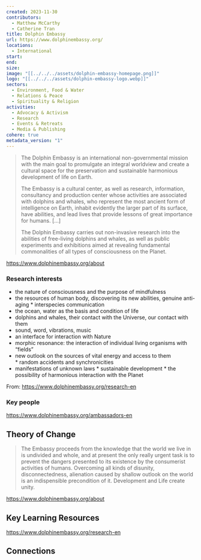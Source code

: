 ```yaml
---
created: 2023-11-30
contributors:
  - Matthew McCarthy
  - Catherine Tran
title: Dolphin Embassy
url: https://www.dolphinembassy.org/
locations:
  - International
start: 
end: 
size: 
image: "[[../../../assets/dolphin-embassy-homepage.png]]"
logo: "[[../../../assets/dolphin-embassy-logo.webp]]"
sectors:
  - Environment, Food & Water
  - Relations & Peace
  - Spirituality & Religion
activities:
  - Advocacy & Activism
  - Research
  - Events & Retreats
  - Media & Publishing
cohere: true
metadata_version: "1"
---
```


> The Dolphin Embassy is an international non-governmental mission with the main goal to promulgate an integral worldview and create a cultural space for the preservation and sustainable harmonious development of life on Earth.
>
>The Embassy is a cultural center, as well as research, information, consultancy and production center whose activities are associated with dolphins and whales, who represent the most ancient form of intelligence on Earth, inhabit evidently the larger part of its surface, have abilities, and lead lives that provide lessons of great importance for humans. [...]
>
> The Dolphin Embassy carries out non-invasive research into the abilities of free-living dolphins and whales, as well as public experiments and exhibitions aimed at revealing fundamental commonalities of all types of consciousness on the Planet.

https://www.dolphinembassy.org/about 

### Research interests

* the nature of consciousness and the purpose of mindfulness
* the resources of human body, discovering its new abilities, genuine anti-aging
* interspecies communication
* the ocean, water as the basis and condition of life
* dolphins and whales, their contact with the Universe, our contact with them
* sound, word, vibrations, music
* an interface for interaction with Nature
* morphic resonance: the interaction of individual living organisms with “fields”
* new outlook on the sources of vital energy and access to them
* random accidents and synchronicities
* manifestations of unknown laws
* sustainable development
* the possibility of harmonious interaction with the Planet

From: https://www.dolphinembassy.org/research-en 

### Key people 

https://www.dolphinembassy.org/ambassadors-en

## Theory of Change 

>The Embassy proceeds from the knowledge that the world we live in is undivided and whole, and at present the only really urgent task is to prevent the dangers presented to its existence by the consumerist activities of humans. Overcoming all kinds of disunity, disconnectedness, alienation caused by shallow outlook on the world is an indispensible precondition of it. Development and Life create unity.

https://www.dolphinembassy.org/about

## Key Learning Resources 

https://www.dolphinembassy.org/research-en

## Connections 


